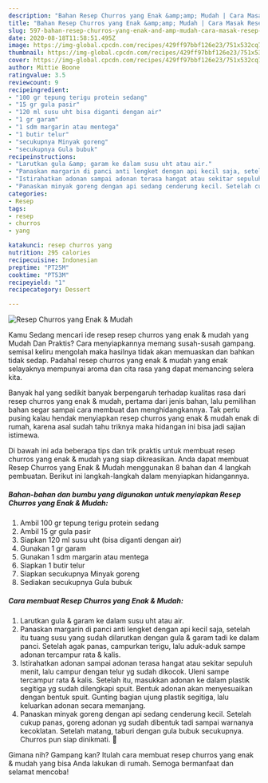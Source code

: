 ```yaml
---
description: "Bahan Resep Churros yang Enak &amp;amp; Mudah | Cara Masak Resep Churros yang Enak &amp;amp; Mudah Yang Lezat"
title: "Bahan Resep Churros yang Enak &amp;amp; Mudah | Cara Masak Resep Churros yang Enak &amp;amp; Mudah Yang Lezat"
slug: 597-bahan-resep-churros-yang-enak-and-amp-mudah-cara-masak-resep-churros-yang-enak-and-amp-mudah-yang-lezat
date: 2020-08-18T11:58:51.495Z
image: https://img-global.cpcdn.com/recipes/429ff97bbf126e23/751x532cq70/resep-churros-yang-enak-mudah-foto-resep-utama.jpg
thumbnail: https://img-global.cpcdn.com/recipes/429ff97bbf126e23/751x532cq70/resep-churros-yang-enak-mudah-foto-resep-utama.jpg
cover: https://img-global.cpcdn.com/recipes/429ff97bbf126e23/751x532cq70/resep-churros-yang-enak-mudah-foto-resep-utama.jpg
author: Mittie Boone
ratingvalue: 3.5
reviewcount: 9
recipeingredient:
- "100 gr tepung terigu protein sedang"
- "15 gr gula pasir"
- "120 ml susu uht bisa diganti dengan air"
- "1 gr garam"
- "1 sdm margarin atau mentega"
- "1 butir telur"
- "secukupnya Minyak goreng"
- "secukupnya Gula bubuk"
recipeinstructions:
- "Larutkan gula &amp; garam ke dalam susu uht atau air."
- "Panaskan margarin di panci anti lengket dengan api kecil saja, setelah itu tuang susu yang sudah dilarutkan dengan gula &amp; garam tadi ke dalam panci. Setelah agak panas, campurkan terigu, lalu aduk-aduk sampe adonan tercampur rata &amp; kalis."
- "Istirahatkan adonan sampai adonan terasa hangat atau sekitar sepuluh menit, lalu campur dengan telur yg sudah dikocok. Uleni sampe tercampur rata &amp; kalis. Setelah itu, masukkan adonan ke dalam plastik segitiga yg sudah dilengkapi spuit. Bentuk adonan akan menyesuaikan dengan bentuk spuit. Gunting bagian ujung plastik segitiga, lalu keluarkan adonan secara memanjang."
- "Panaskan minyak goreng dengan api sedang cenderung kecil. Setelah cukup panas, goreng adonan yg sudah dibentuk tadi sampai warnanya kecoklatan. Setelah matang, taburi dengan gula bubuk secukupnya. Churros pun siap dinikmati. 🥰"
categories:
- Resep
tags:
- resep
- churros
- yang

katakunci: resep churros yang 
nutrition: 295 calories
recipecuisine: Indonesian
preptime: "PT25M"
cooktime: "PT53M"
recipeyield: "1"
recipecategory: Dessert

---
```



![Resep Churros yang Enak &amp; Mudah](https://img-global.cpcdn.com/recipes/429ff97bbf126e23/751x532cq70/resep-churros-yang-enak-mudah-foto-resep-utama.jpg)

Kamu Sedang mencari ide resep resep churros yang enak &amp; mudah yang Mudah Dan Praktis? Cara menyiapkannya memang susah-susah gampang. semisal keliru mengolah maka hasilnya tidak akan memuaskan dan bahkan tidak sedap. Padahal resep churros yang enak &amp; mudah yang enak selayaknya mempunyai aroma dan cita rasa yang dapat memancing selera kita.



Banyak hal yang sedikit banyak berpengaruh terhadap kualitas rasa dari resep churros yang enak &amp; mudah, pertama dari jenis bahan, lalu pemilihan bahan segar sampai cara membuat dan menghidangkannya. Tak perlu pusing kalau hendak menyiapkan resep churros yang enak &amp; mudah enak di rumah, karena asal sudah tahu triknya maka hidangan ini bisa jadi sajian istimewa.


Di bawah ini ada beberapa tips dan trik praktis untuk membuat resep churros yang enak &amp; mudah yang siap dikreasikan. Anda dapat membuat Resep Churros yang Enak &amp; Mudah menggunakan 8 bahan dan 4 langkah pembuatan. Berikut ini langkah-langkah dalam menyiapkan hidangannya.

<!--inarticleads1-->

##### Bahan-bahan dan bumbu yang digunakan untuk menyiapkan Resep Churros yang Enak &amp; Mudah:

1. Ambil 100 gr tepung terigu protein sedang
1. Ambil 15 gr gula pasir
1. Siapkan 120 ml susu uht (bisa diganti dengan air)
1. Gunakan 1 gr garam
1. Gunakan 1 sdm margarin atau mentega
1. Siapkan 1 butir telur
1. Siapkan secukupnya Minyak goreng
1. Sediakan secukupnya Gula bubuk




<!--inarticleads2-->

##### Cara membuat Resep Churros yang Enak &amp; Mudah:

1. Larutkan gula &amp; garam ke dalam susu uht atau air.
1. Panaskan margarin di panci anti lengket dengan api kecil saja, setelah itu tuang susu yang sudah dilarutkan dengan gula &amp; garam tadi ke dalam panci. Setelah agak panas, campurkan terigu, lalu aduk-aduk sampe adonan tercampur rata &amp; kalis.
1. Istirahatkan adonan sampai adonan terasa hangat atau sekitar sepuluh menit, lalu campur dengan telur yg sudah dikocok. Uleni sampe tercampur rata &amp; kalis. Setelah itu, masukkan adonan ke dalam plastik segitiga yg sudah dilengkapi spuit. Bentuk adonan akan menyesuaikan dengan bentuk spuit. Gunting bagian ujung plastik segitiga, lalu keluarkan adonan secara memanjang.
1. Panaskan minyak goreng dengan api sedang cenderung kecil. Setelah cukup panas, goreng adonan yg sudah dibentuk tadi sampai warnanya kecoklatan. Setelah matang, taburi dengan gula bubuk secukupnya. Churros pun siap dinikmati. 🥰




Gimana nih? Gampang kan? Itulah cara membuat resep churros yang enak &amp; mudah yang bisa Anda lakukan di rumah. Semoga bermanfaat dan selamat mencoba!
